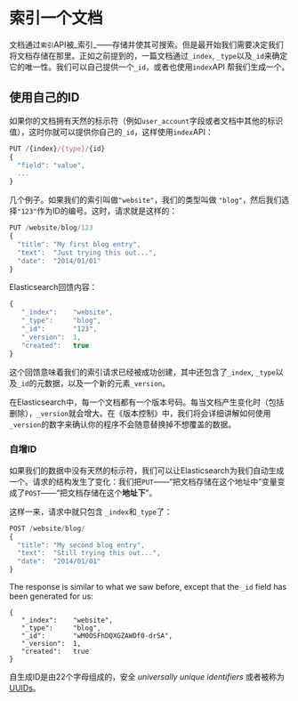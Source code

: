 # 索引一个文档

文档通过`索引`API被_索引_——存储并使其可搜索。但是最开始我们需要决定我们将文档存储在那里。正如之前提到的，一篇文档通过`_index`, `_type`以及`_id`来确定它的唯一性。我们可以自己提供一个`_id`，或者也使用`index`API 帮我们生成一个。


## 使用自己的ID

如果你的文档拥有天然的标示符（例如`user_account`字段或者文档中其他的标识值），这时你就可以提供你自己的`_id`，这样使用`index`API：

```js
PUT /{index}/{type}/{id}
{
  "field": "value",
  ...
}
```
几个例子。如果我们的索引叫做`"website"`，我们的类型叫做 `"blog"`，然后我们选择`"123"`作为ID的编号。这时，请求就是这样的：
```js
PUT /website/blog/123
{
  "title": "My first blog entry",
  "text":  "Just trying this out...",
  "date":  "2014/01/01"
}
```

Elasticsearch回馈内容：

```js
{
   "_index":    "website",
   "_type":     "blog",
   "_id":       "123",
   "_version":  1,
   "created":   true
}
```
这个回馈意味着我们的索引请求已经被成功创建，其中还包含了`_index`, `_type`以及`_id`的元数据，以及一个新的元素`_version`。

在Elasticsearch中，每一个文档都有一个版本号码。每当文档产生变化时（包括删除），`_version`就会增大。在《版本控制》中，我们将会详细讲解如何使用`_version`的数字来确认你的程序不会随意替换掉不想覆盖的数据。

### 自增ID

如果我们的数据中没有天然的标示符，我们可以让Elasticsearch为我们自动生成一个。请求的结构发生了变化：我们把`PUT`——“把文档存储在这个地址中”变量变成了`POST`——“把文档存储在这个**地址下**”。

这样一来，请求中就只包含 `_index`和`_type`了：

```js
POST /website/blog/
{
  "title": "My second blog entry",
  "text":  "Still trying this out...",
  "date":  "2014/01/01"
}
```

The response is similar to what we saw before, except that the `_id`
field has been generated for us:

```
{
   "_index":    "website",
   "_type":     "blog",
   "_id":       "wM0OSFhDQXGZAWDf0-drSA",
   "_version":  1,
   "created":   true
}
```
自生成ID是由22个字母组成的，安全
_universally unique identifiers_ 或者被称为[UUIDs](http://baike.baidu.com/view/1052579.htm?fr=aladdin)。




